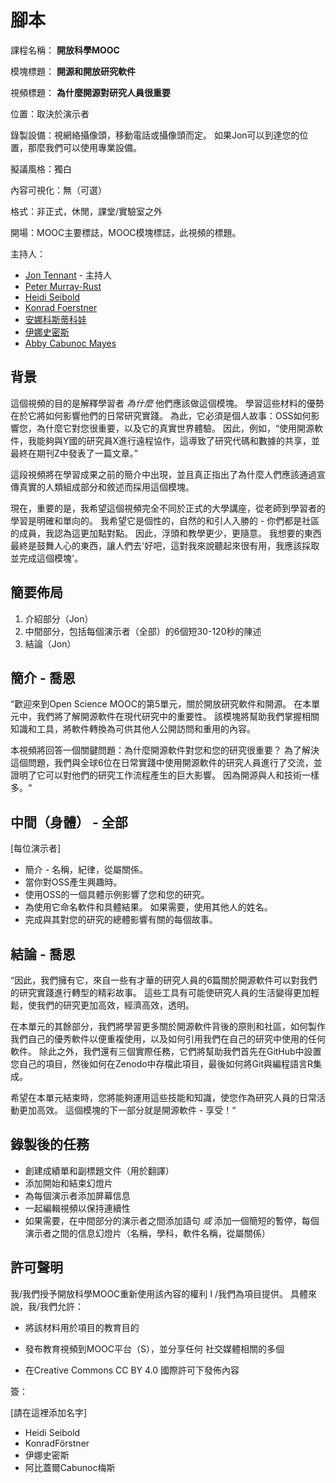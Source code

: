 # 腳本

課程名稱： **開放科學MOOC**

模塊標題： **開源和開放研究軟件**

視頻標題： **為什麼開源對研究人員很重要**

位置：取決於演示者

錄製設備：視網絡攝像頭，移動電話或攝像頭而定。 如果Jon可以到達您的位置，那麼我們可以使用專業設備。

擬議風格：獨白

內容可視化：無（可選）

格式：非正式，休閒，課堂/實驗室之外

開場：MOOC主要標誌，MOOC模塊標誌，此視頻的標題。

主持人：

- [Jon Tennant](https://twitter.com/protohedgehog) - 主持人
- [Peter Murray-Rust](https://twitter.com/petermurrayrust)
- [Heidi Seibold](https://twitter.com/HeidiBaya)
- [Konrad Foerstner](https://twitter.com/konradfoerstner)
- [安娜科斯蒂科娃](https://twitter.com/oxytheca)
- [伊娜史密斯](https://twitter.com/ismonet)
- [Abby Cabunoc Mayes](https://twitter.com/abbycabs)

## 背景

這個視頻的目的是解釋學習者 *為什麼* 他們應該做這個模塊。 學習這些材料的優勢在於它將如何影響他們的日常研究實踐。 為此，它必須是個人故事：OSS如何影響您，為什麼它對您很重要，以及它的真實世界體驗。 因此，例如，“使用開源軟件，我能夠與Y國的研究員X進行遠程協作，這導致了研究代碼和數據的共享，並最終在期刊Z中發表了一篇文章。”

這段視頻將在學習成果之前的簡介中出現，並且真正指出了為什麼人們應該通過宣傳真實的人類組成部分和敘述而採用這個模塊。

現在，重要的是，我希望這個視頻完全不同於正式的大學講座，從老師到學習者的學習是明確和單向的。 我希望它是個性的，自然的和引人入勝的 - 你們都是社區的成員，我認為這更加點對點。 因此，浮頭和教學更少，更隨意。 我想要的東西最終是鼓舞人心的東西，讓人們去'好吧，這對我來說聽起來很有用，我應該採取並完成這個模塊'。

## 簡要佈局

1. 介紹部分（Jon）
2. 中間部分，包括每個演示者（全部）的6個短30-120秒的陳述
3. 結論（Jon）

## 簡介 - 喬恩

“歡迎來到Open Science MOOC的第5單元，關於開放研究軟件和開源。 在本單元中，我們將了解開源軟件在現代研究中的重要性。 該模塊將幫助我們掌握相關知識和工具，將軟件轉換為可供其他人公開訪問和重用的內容。

本視頻將回答一個關鍵問題：為什麼開源軟件對您和您的研究很重要？ 為了解決這個問題，我們與全球6位在日常實踐中使用開源軟件的研究人員進行了交流，並證明了它可以對他們的研究工作流程產生的巨大影響。 因為開源與人和技術一樣多。“

## 中間（身體） - 全部

[每位演示者]

- 簡介 - 名稱，紀律，從屬關係。
- 當你對OSS產生興趣時。
- 使用OSS的一個具體示例影響了您和您的研究。
- 為使用它命名軟件和具體結果。 如果需要，使用其他人的姓名。
- 完成與其對您的研究的總體影響有關的每個故事。

## 結論 - 喬恩

“因此，我們擁有它，來自一些有才華的研究人員的6篇關於開源軟件可以對我們的研究實踐進行轉型的精彩故事。 這些工具有可能使研究人員的生活變得更加輕鬆，使我們的研究更加高效，經濟高效，透明。

在本單元的其餘部分，我們將學習更多關於開源軟件背後的原則和社區，如何製作我們自己的優秀軟件以便重複使用，以及如何引用我們在自己的研究中使用的任何軟件。 除此之外，我們還有三個實際任務，它們將幫助我們首先在GitHub中設置您自己的項目，然後如何在Zenodo中存檔此項目，最後如何將Git與編程語言R集成。

希望在本單元結束時，您將能夠運用這些技能和知識，使您作為研究人員的日常活動更加高效。 這個模塊的下一部分就是開源軟件 - 享受！“

## 錄製後的任務

- 創建成績單和副標題文件（用於翻譯）
- 添加開始和結束幻燈片
- 為每個演示者添加屏幕信息
- 一起編輯視頻以保持連續性
- 如果需要，在中間部分的演示者之間添加語句 *或* 添加一個簡短的暫停，每個演示者之間的信息幻燈片（名稱，學科，軟件名稱，從屬關係）

## 許可聲明

我/我們授予開放科學MOOC重新使用該內容的權利 I /我們為項目提供。 具體來說，我/我們允許：

- 將該材料用於項目的教育目的

- 發布教育視頻到MOOC平台（S），並分享任何 社交媒體相關的多個

- 在Creative Commons CC BY 4.0 國際許可下發佈內容

簽：

[請在這裡添加名字]

- Heidi Seibold
- KonradFörstner
- 伊娜史密斯
- 阿比蓋爾Cabunoc梅斯